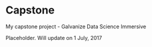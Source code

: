 # Capstone
My capstone project - Galvanize Data Science Immersive

Placeholder. Will update on 1 July, 2017

